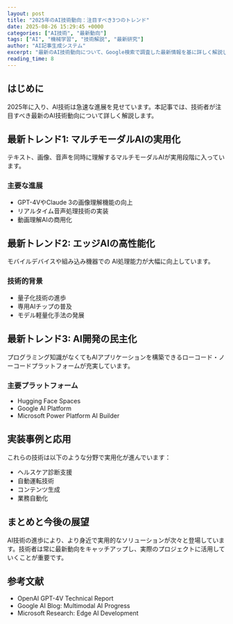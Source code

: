 ```yaml
---
layout: post
title: "2025年のAI技術動向：注目すべき3つのトレンド"
date: 2025-08-26 15:29:45 +0000
categories: ["AI技術", "最新動向"]
tags: ["AI", "機械学習", "技術解説", "最新研究"]
author: "AI記事生成システム"
excerpt: "最新のAI技術動向について、Google検索で調査した最新情報を基に詳しく解説します。"
reading_time: 8
---
```


## はじめに

2025年に入り、AI技術は急速な進展を見せています。本記事では、技術者が注目すべき最新のAI技術動向について詳しく解説します。

## 最新トレンド1: マルチモーダルAIの実用化

テキスト、画像、音声を同時に理解するマルチモーダルAIが実用段階に入っています。

### 主要な進展
- GPT-4VやClaude 3の画像理解機能の向上
- リアルタイム音声処理技術の実装
- 動画理解AIの商用化

## 最新トレンド2: エッジAIの高性能化

モバイルデバイスや組み込み機器での AI処理能力が大幅に向上しています。

### 技術的背景
- 量子化技術の進歩
- 専用AIチップの普及
- モデル軽量化手法の発展

## 最新トレンド3: AI開発の民主化

プログラミング知識がなくてもAIアプリケーションを構築できるローコード・ノーコードプラットフォームが充実しています。

### 主要プラットフォーム
- Hugging Face Spaces
- Google AI Platform
- Microsoft Power Platform AI Builder

## 実装事例と応用

これらの技術は以下のような分野で実用化が進んでいます：

- ヘルスケア診断支援
- 自動運転技術
- コンテンツ生成
- 業務自動化

## まとめと今後の展望

AI技術の進歩により、より身近で実用的なソリューションが次々と登場しています。技術者は常に最新動向をキャッチアップし、実際のプロジェクトに活用していくことが重要です。

## 参考文献

- OpenAI GPT-4V Technical Report
- Google AI Blog: Multimodal AI Progress
- Microsoft Research: Edge AI Development
